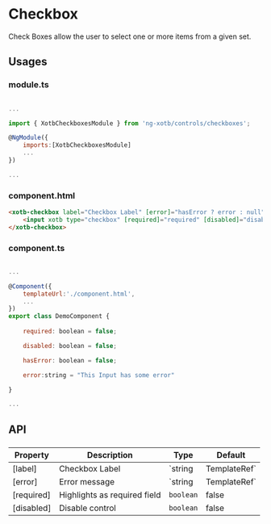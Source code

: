 # Checkbox

Check Boxes allow the user to select one or more items from a given set.


## Usages

### module.ts
```javascript

...

import { XotbCheckboxesModule } from 'ng-xotb/controls/checkboxes';

@NgModule({
    imports:[XotbCheckboxesModule]
    ...
})

...
```

### component.html
```html
<xotb-checkbox label="Checkbox Label" [error]="hasError ? error : null">
    <input xotb type="checkbox" [required]="required" [disabled]="disabled" />
</xotb-checkbox>
```

### component.ts
```javascript

...

@Component({
    templateUrl:'./component.html',
    ...
})
export class DemoComponent {
    
    required: boolean = false;

    disabled: boolean = false;

    hasError: boolean = false;

    error:string = "This Input has some error"

}

...
```

## API

### <xotb-checkbox>

| Property | Description | Type | Default |
| --- | --- | --- | --- |
| [label] | Checkbox Label | `string|TemplateRef` | |
| [error] | Error message | `string|TemplateRef`| |
| [required] | Highlights as required field | `boolean` | false |
| [disabled] | Disable control | `boolean` | false | 